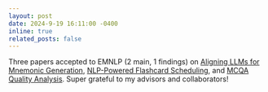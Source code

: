 ```yaml
---
layout: post
date: 2024-9-19 16:11:00 -0400
inline: true
related_posts: false
---
```


Three papers accepted to EMNLP (2 main, 1 findings) on [Aligning LLMs for Mnemonic Generation](https://arxiv.org/abs/2406.15352), [NLP-Powered Flashcard Scheduling](https://arxiv.org/abs/2402.12291), and [MCQA Quality Analysis](https://arxiv.org/abs/2410.10854). Super grateful to my advisors and collaborators!
